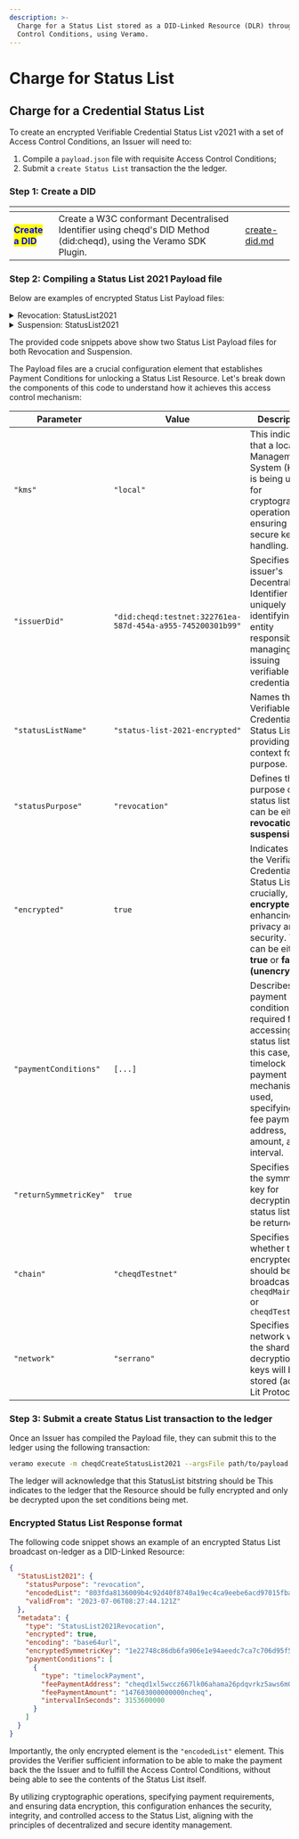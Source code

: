 ```yaml
---
description: >-
  Charge for a Status List stored as a DID-Linked Resource (DLR) through Access
  Control Conditions, using Veramo.
---
```


# Charge for Status List

## **Charge for a Credential Status List**

To create an encrypted Verifiable Credential Status List v2021 with a set of Access Control Conditions, an Issuer will need to:

1. Compile a `payload.json` file with requisite Access Control Conditions;
2. Submit a `create Status List` transaction the the ledger.

### Step 1: Create a DID

<table data-card-size="large" data-view="cards"><thead><tr><th></th><th></th><th data-hidden data-card-target data-type="content-ref"></th></tr></thead><tbody><tr><td><mark style="color:blue;"><strong>Create a DID</strong></mark></td><td>Create a W3C conformant Decentralised Identifier using cheqd's DID Method (did:cheqd), using the Veramo SDK Plugin.</td><td><a href="../did-operations/create-did.md">create-did.md</a></td></tr></tbody></table>

### Step 2: Compiling a Status List 2021 Payload file

Below are examples of encrypted Status List Payload files:&#x20;

<details>

<summary>Revocation: StatusList2021</summary>

```json
{
    "kms": "local",
    "issuerDid": "did:cheqd:testnet:322761ea-587d-454a-a955-745200301b99",
    "statusListName": "status-list-2021-encrypted",
    "statusPurpose": "revocation",
    "encrypted": true,
    "paymentConditions": [
        {
            "type": "timelockPayment",
            "feePaymentAddress": "cheqd1xl5wccz667lk06ahama26pdqvrkz5aws6m0ztp",
            "feePaymentAmount": "147603000000000ncheq",
            "intervalInSeconds": 3153600000
        }
    ],
    "returnSymmetricKey": true,
    "dkgOptions": {
        "chain": "cheqdTestnet",
        "network": "serrano"
    }
}

```

</details>

<details>

<summary>Suspension: StatusList2021</summary>

```json
{
    "kms": "local",
    "issuerDid": "did:cheqd:testnet:322761ea-587d-454a-a955-745200301b99",
    "statusListName": "status-list-2021-encrypted",
    "statusPurpose": "suspension",
    "encrypted": true,
    "paymentConditions": [
        {
            "type": "timelockPayment",
            "feePaymentAddress": "cheqd1xl5wccz667lk06ahama26pdqvrkz5aws6m0ztp",
            "feePaymentAmount": "147603000000000ncheq",
            "intervalInSeconds": 3153600000
        }
    ],
    "returnSymmetricKey": true,
    "dkgOptions": {
        "chain": "cheqdTestnet",
        "network": "serrano"
    }
}

```

</details>

The provided code snippets above show two Status List Payload files for both Revocation and Suspension.&#x20;

The Payload files are a crucial configuration element that establishes Payment Conditions for unlocking a Status List Resource. Let's break down the components of this code to understand how it achieves this access control mechanism:



<table><thead><tr><th width="248.33333333333331">Parameter</th><th>Value</th><th>Description</th></tr></thead><tbody><tr><td><code>"kms"</code></td><td><code>"local"</code></td><td>This indicates that a local Key Management System (KMS) is being used for cryptographic operations, ensuring secure key handling.</td></tr><tr><td><code>"issuerDid"</code></td><td><code>"did:cheqd:testnet:322761ea-587d-454a-a955-745200301b99"</code></td><td>Specifies the issuer's Decentralized Identifier (DID), uniquely identifying the entity responsible for managing and issuing verifiable credentials.</td></tr><tr><td><code>"statusListName"</code></td><td><code>"status-list-2021-encrypted"</code></td><td>Names the Verifiable Credential Status List, providing context for its purpose.</td></tr><tr><td><code>"statusPurpose"</code></td><td><code>"revocation"</code> </td><td>Defines the purpose of the status list. This can be either <strong>revocation</strong> or <strong>suspension.</strong></td></tr><tr><td><code>"encrypted"</code></td><td><code>true</code></td><td>Indicates that the Verifiable Credential Status List, crucially, <strong>is encrypted</strong>, enhancing data privacy and security. This can be either <strong>true</strong> or <strong>false (unencrypted).</strong></td></tr><tr><td><code>"paymentConditions"</code></td><td><code>[...]</code></td><td>Describes the payment conditions required for accessing the status list. In this case, a timelock payment mechanism is used, specifying the fee payment address, amount, and interval.</td></tr><tr><td><code>"returnSymmetricKey"</code></td><td><code>true</code></td><td>Specifies that the symmetric key for decrypting the status list will be returned.</td></tr><tr><td><code>"chain"</code></td><td><code>"cheqdTestnet"</code></td><td>Specifies whether the encrypted keys should be broadcast on <code>cheqdMainnet</code> or <code>cheqdTestnet</code></td></tr><tr><td><code>"network"</code></td><td><code>"serrano"</code></td><td>Specifies the network where the sharded decryption keys will be stored (across Lit Protocol)</td></tr></tbody></table>

### Step 3: Submit a create Status List transaction to the ledger

Once an Issuer has compiled the Payload file, they can submit this to the ledger using the following transaction:

```bash
veramo execute -m cheqdCreateStatusList2021 --argsFile path/to/payload.json
```

The ledger will acknowledge that this StatusList bitstring should be This indicates to the ledger that the Resource should be fully encrypted and only be decrypted upon the set conditions being met.&#x20;

### Encrypted Status List Response format

The following code snippet shows an example of an encrypted Status List broadcast on-ledger as a DID-Linked Resource:

```json
{
  "StatusList2021": {
    "statusPurpose": "revocation",
    "encodedList": "803fda8136009b4c92d40f8740a19ec4ca9eebe6acd97015fba90b393ea117e746ac9b60a7d44297796f1fc5214b71a4bd17be9c09f32fd0c5d53c32f1c6bfe796b2e8e011c77bf9538c5c57c567676d99a9327284ba377ae90c17e42856971f",
    "validFrom": "2023-07-06T08:27:44.121Z"
  },
  "metadata": {
    "type": "StatusList2021Revocation",
    "encrypted": true,
    "encoding": "base64url",
    "encryptedSymmetricKey": "1e22748c86db6fa906e1e94aeedc7ca7c706d95f518b239b865411d36c53db2da7afd67ad11a69a99b16cee73e807c174da700b421cd5abdc06e1871ad87137bfe6fc52d64c90239e3366aecf69d60581e38d7fc9da0e32461e6640f3099628437a10f219cb89ff0d1aa6cd803288d335d759d8e16abffeb485ed277e17274cb0000000000000020ad03178dd1550e9622365abf929d96600ab004fb96152bf595bef665424943c56461b30a993221efc4812a30dd2f56a3",
    "paymentConditions": [
      {
        "type": "timelockPayment",
        "feePaymentAddress": "cheqd1xl5wccz667lk06ahama26pdqvrkz5aws6m0ztp",
        "feePaymentAmount": "147603000000000ncheq",
        "intervalInSeconds": 3153600000
      }
    ]
  }
}
```

Importantly, the only encrypted element is the `"encodedList"` element. This provides the Verifier sufficient information to be able to make the payment back the the Issuer and to fulfill the Access Control Conditions, without being able to see the contents of the Status List itself.

By utilizing cryptographic operations, specifying payment requirements, and ensuring data encryption, this configuration enhances the security, integrity, and controlled access to the Status List, aligning with the principles of decentralized and secure identity management.
